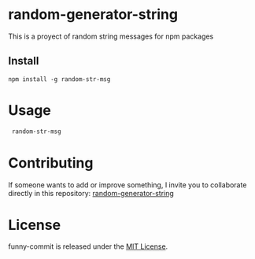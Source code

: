 # random-generator-string

This is a proyect of random string messages for npm packages

## Install

```npm
npm install -g random-str-msg
```

# Usage

```bash
 random-str-msg
```

# Contributing

If someone wants to add or improve something, I invite you to collaborate directly in this repository: [random-generator-string](https://github.com/jonathan-debugger/random-generator-string)

# License

funny-commit is released under the [MIT License](https://opensource.org/licenses/MIT).